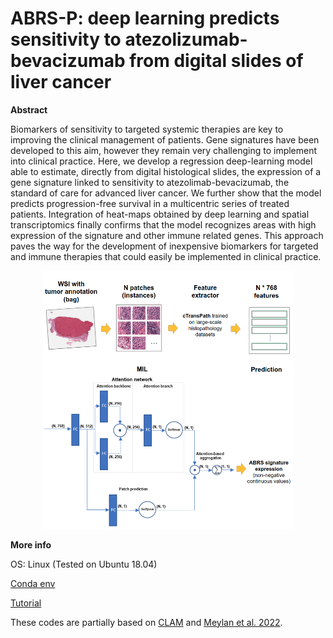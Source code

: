 # ABRS-P: deep learning predicts sensitivity to atezolizumab-bevacizumab from digital slides of liver cancer

**Abstract**

Biomarkers of sensitivity to targeted systemic therapies are key to improving the clinical management of patients. Gene signatures have been developed to this aim, however they remain very challenging to implement into clinical practice. Here, we develop a regression deep-learning model able to estimate, directly from digital histological slides, the expression of a gene signature linked to sensitivity to atezolimab-bevacizumab, the standard of care for advanced liver cancer. We further show that the model predicts progression-free survival in a multicentric series of treated patients. Integration of heat-maps obtained by deep learning and spatial transcriptomics finally confirms that the model recognizes areas with high expression of the signature and other immune related genes. This approach paves the way for the development of inexpensive biomarkers for targeted and immune therapies that could easily be implemented in clinical practice. 

<p align="center">
  <img src="docs/workflow.png" width="400px" align="below" />
</p>

**More info**

OS: Linux (Tested on Ubuntu 18.04) 

[Conda env](docs/ABRS-P.yml)

[Tutorial](docs/tutorial.md)


These codes are partially based on [CLAM](https://github.com/mahmoodlab/CLAM) and [Meylan et al. 2022](https://github.com/maximemeylan/Meylan_et_al_2022).
